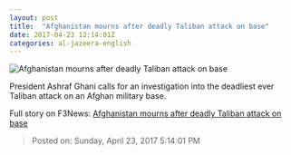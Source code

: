 ```yaml
---
layout: post
title:  "Afghanistan mourns after deadly Taliban attack on base"
date: 2017-04-23 12:14:01Z
categories: al-jazeera-english
---
```


![Afghanistan mourns after deadly Taliban attack on base](http://www.aljazeera.com/mritems/Images/2017/4/23/485ca06d06c2464e9dc10f1e85b4eb19_18.jpg)

President Ashraf Ghani calls for an investigation into the deadliest ever Taliban attack on an Afghan military base.


Full story on F3News: [Afghanistan mourns after deadly Taliban attack on base](http://www.f3nws.com/n/3hhbqD)

> Posted on: Sunday, April 23, 2017 5:14:01 PM

